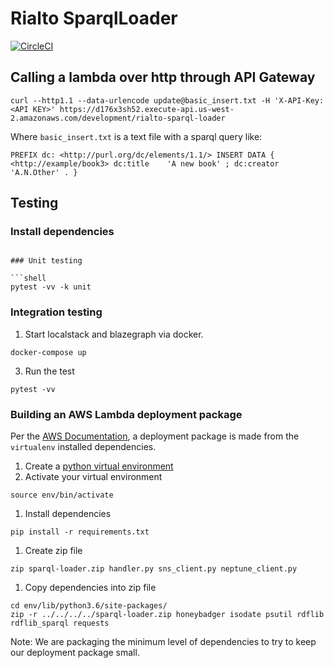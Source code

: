 # Rialto SparqlLoader

[![CircleCI](https://circleci.com/gh/sul-dlss-labs/sparql-loader.svg?style=svg)](https://circleci.com/gh/sul-dlss-labs/sparql-loader)

## Calling a lambda over http through API Gateway

```
curl --http1.1 --data-urlencode update@basic_insert.txt -H 'X-API-Key: <API KEY>' https://d176x3sh52.execute-api.us-west-2.amazonaws.com/development/rialto-sparql-loader
```

Where `basic_insert.txt` is a text file with a sparql query like:
```
PREFIX dc: <http://purl.org/dc/elements/1.1/> INSERT DATA { <http://example/book3> dc:title    'A new book' ; dc:creator  'A.N.Other' . }
```

## Testing


### Install dependencies

```shell

### Unit testing

```shell
pytest -vv -k unit
```

### Integration testing

1. Start localstack and blazegraph via docker.
```
docker-compose up
```

3. Run the test
```shell
pytest -vv
```

### Building an AWS Lambda deployment package

Per the [AWS Documentation](https://docs.aws.amazon.com/lambda/latest/dg/lambda-python-how-to-create-deployment-package.html), a deployment package is made from the `virtualenv` installed dependencies.

1. Create a [python virtual environment](https://docs.python-guide.org/dev/virtualenvs/#lower-level-virtualenv)
1. Activate your virtual environment

```shell
source env/bin/activate
```

1. Install dependencies

```shell
pip install -r requirements.txt
```

1. Create zip file

```shell
zip sparql-loader.zip handler.py sns_client.py neptune_client.py
```

1. Copy dependencies into zip file

```shell
cd env/lib/python3.6/site-packages/
zip -r ../../../../sparql-loader.zip honeybadger isodate psutil rdflib rdflib_sparql requests
```

Note: We are packaging the minimum level of dependencies to try to keep our deployment package small.

